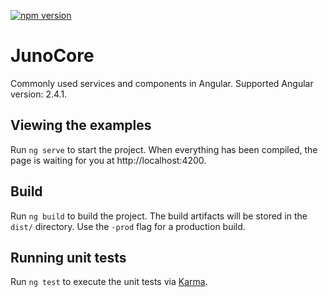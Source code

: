 [![npm version](https://badge.fury.io/js/juno-core.svg)](https://badge.fury.io/js/juno-core)

# JunoCore

Commonly used services and components in Angular. Supported Angular version: 2.4.1.

## Viewing the examples

Run `ng serve` to start the project. When everything has been compiled, the page is waiting for you at http://localhost:4200.

## Build

Run `ng build` to build the project. The build artifacts will be stored in the `dist/` directory. Use the `-prod` flag for a production build.

## Running unit tests

Run `ng test` to execute the unit tests via [Karma](https://karma-runner.github.io).